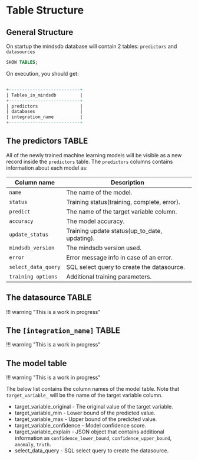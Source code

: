 # Table Structure

## General Structure

On startup the mindsdb database will contain 2 tables: `predictors` and `datasources`

```sql
SHOW TABLES;
```

On execution, you should get:

```sql

+---------------------------+
| Tables_in_mindsdb         |
+---------------------------+
| predictors                |
| databases                 |
| integration_name          |
+---------------------------+

```

## The predictors TABLE

All of the newly trained machine learning models will be visible as a new record inside the `predictors` table.
The `predictors` columns contains information about each model as:

| Column name         | Description                                  |
| ------------------- | -------------------------------------------- |
| `name`              | The name of the model.                       |
| `status`            | Training status(training, complete, error).  |
| `predict`           | The name of the target variable column.      |
| `accuracy`          | The model accuracy.                          |
| `update_status`     | Training update status(up_to_date, updating). |
| `mindsdb_version`   | The mindsdb version used.                    |
| `error`             | Error message info in case of an error.     |
| `select_data_query` | SQL select query to create the datasource.   |
| `training options`  | Additional training parameters.              |

## The datasource TABLE

!!! warning "This is a work in progress" 

## The `[integration_name]` TABLE

!!! warning "This is a work in progress" 

## The model table

!!! warning "This is a work in progress" 

The below list contains the column names of the model table. Note that `target_variable_` will be the name of the target variable column.

- target_variable_original - The original value of the target variable.
- target_variable_min - Lower bound of the predicted value.
- target_variable_max - Upper bound of the predicted value.
- target_variable_confidence - Model confidence score.
- target_variable_explain - JSON object that contains additional information as `confidence_lower_bound`, `confidence_upper_bound`, `anomaly`, `truth`.
- select_data_query - SQL select query to create the datasource.
